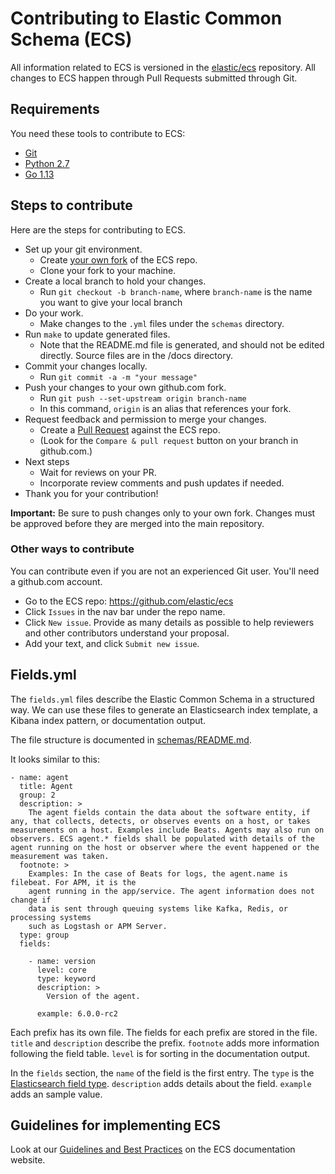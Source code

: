 # Contributing to Elastic Common Schema (ECS)

All information related to ECS is versioned in the [elastic/ecs](https://github.com/elastic/ecs) repository. All changes to ECS
happen through Pull Requests submitted through Git.


## Requirements

You need these tools to contribute to ECS:

* [Git](https://git-scm.com/)
* [Python 2.7](https://www.python.org/)
* [Go 1.13](https://golang.org/)

## Steps to contribute

Here are the steps for contributing to ECS.

* Set up your git environment.
  - Create [your own fork](https://help.github.com/articles/fork-a-repo/) of the ECS repo.
  - Clone your fork to your machine.
* Create a local branch to hold your changes.
  - Run `git checkout -b branch-name`, where `branch-name` is the name you want to give your local branch
* Do your work.
  - Make changes to the `.yml` files under the `schemas` directory.
* Run `make` to update generated files.
  - Note that the README.md file is generated, and should not be edited directly. Source files are in the /docs directory.
* Commit your changes locally.
  - Run `git commit -a -m "your message"`
* Push your changes to your own github.com fork.
  - Run `git push --set-upstream origin branch-name`
  - In this command, `origin` is an alias that references your fork.
* Request feedback and permission to merge your changes.
  - Create a [Pull Request](https://help.github.com/articles/creating-a-pull-request/) against the ECS repo.
  - (Look for the `Compare & pull request` button on your branch in github.com.)
* Next steps
  - Wait for reviews on your PR.
  - Incorporate review comments and push updates if needed.
* Thank you for your contribution!

**Important:** Be sure to push changes only to your own fork. Changes must be approved before they are merged into the main repository.

### Other ways to contribute

You can contribute even if you are not an experienced Git user. You'll need a github.com account.
* Go to the ECS repo: https://github.com/elastic/ecs
* Click `Issues` in the nav bar under the repo name.
* Click `New issue`. Provide as many details as possible to help reviewers and other contributors understand your proposal.
* Add your text, and click `Submit new issue`.

## Fields.yml

The `fields.yml` files describe the Elastic Common Schema in a structured way. We can use these files to generate an Elasticsearch index template, a Kibana index pattern, or documentation output.

The file structure is documented in [schemas/README.md](schemas).

It looks similar to this:

```
- name: agent
  title: Agent
  group: 2
  description: >
    The agent fields contain the data about the software entity, if any, that collects, detects, or observes events on a host, or takes measurements on a host. Examples include Beats. Agents may also run on observers. ECS agent.* fields shall be populated with details of the agent running on the host or observer where the event happened or the measurement was taken.
  footnote: >
    Examples: In the case of Beats for logs, the agent.name is filebeat. For APM, it is the
    agent running in the app/service. The agent information does not change if
    data is sent through queuing systems like Kafka, Redis, or processing systems
    such as Logstash or APM Server.
  type: group
  fields:

    - name: version
      level: core
      type: keyword
      description: >
        Version of the agent.

      example: 6.0.0-rc2
```

Each prefix has its own file. The fields for each prefix are stored in the file. `title` and `description` describe the prefix. `footnote` adds more information following the field table. `level` is for sorting in the documentation output.

In the `fields` section, the `name` of the field is the first entry.
The `type` is the [Elasticsearch field type](https://www.elastic.co/guide/en/elasticsearch/reference/current/mapping-types.html).
`description` adds details about the field.
`example` adds an sample value.

## Guidelines for implementing ECS

Look at our [Guidelines and Best Practices](https://www.elastic.co/guide/en/ecs/current/ecs-guidelines.html) on the ECS documentation website.
